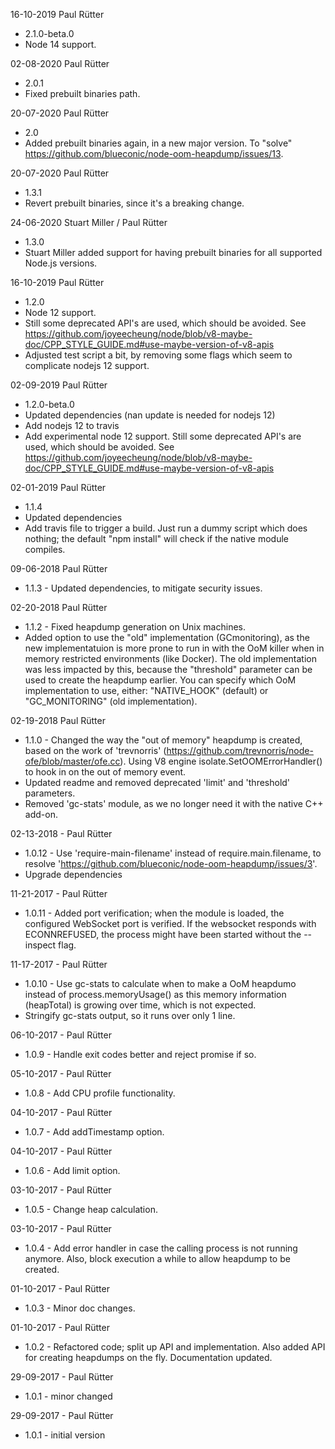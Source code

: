 ﻿16-10-2019 Paul Rütter
- 2.1.0-beta.0
- Node 14 support.

02-08-2020  Paul Rütter
- 2.0.1
- Fixed prebuilt binaries path.

20-07-2020  Paul Rütter
- 2.0
- Added prebuilt binaries again, in a new major version. To "solve" https://github.com/blueconic/node-oom-heapdump/issues/13.

20-07-2020  Paul Rütter
- 1.3.1
- Revert prebuilt binaries, since it's a breaking change.

24-06-2020 Stuart Miller / Paul Rütter
- 1.3.0
- Stuart Miller added support for having prebuilt binaries for all supported Node.js versions.

16-10-2019 Paul Rütter
- 1.2.0
- Node 12 support.
- Still some deprecated API's are used, which should be avoided.
See https://github.com/joyeecheung/node/blob/v8-maybe-doc/CPP_STYLE_GUIDE.md#use-maybe-version-of-v8-apis
- Adjusted test script a bit, by removing some flags which seem to complicate nodejs 12 support.

02-09-2019 Paul Rütter
- 1.2.0-beta.0
- Updated dependencies (nan update is needed for nodejs 12)
- Add nodejs 12 to travis
- Add experimental node 12 support. Still some deprecated API's are used, which should be avoided.
See https://github.com/joyeecheung/node/blob/v8-maybe-doc/CPP_STYLE_GUIDE.md#use-maybe-version-of-v8-apis

02-01-2019 Paul Rütter
- 1.1.4
- Updated dependencies
- Add travis file to trigger a build. Just run a dummy script which does nothing; the default "npm install" will check if the native module compiles.

09-06-2018 Paul Rütter
- 1.1.3 - Updated dependencies, to mitigate security issues.

02-20-2018 Paul Rütter
- 1.1.2 - Fixed heapdump generation on Unix machines.
- Added option to use the "old" implementation (GCmonitoring), as the new implementatuion is more prone to run in with the OoM killer when in memory restricted environments (like Docker). The old implementation was less impacted by this, because the "threshold" parameter can be used to create the heapdump earlier.
You can specify which OoM implementation to use, either: "NATIVE_HOOK" (default) or "GC_MONITORING" (old implementation).

02-19-2018 Paul Rütter
- 1.1.0 - Changed the way the "out of memory" heapdump is created, based on the work of 'trevnorris' (https://github.com/trevnorris/node-ofe/blob/master/ofe.cc). Using V8 engine isolate.SetOOMErrorHandler() to hook in on the out of memory event.
- Updated readme and removed deprecated 'limit' and 'threshold' parameters.
- Removed 'gc-stats' module, as we no longer need it with the native C++ add-on.

02-13-2018 - Paul Rütter
- 1.0.12 - Use 'require-main-filename' instead of require.main.filename, to resolve 'https://github.com/blueconic/node-oom-heapdump/issues/3'.
- Upgrade dependencies

11-21-2017 - Paul Rütter
- 1.0.11 - Added port verification; when the module is loaded, the configured WebSocket port is verified. If the websocket responds with ECONNREFUSED, the process might have been started without the --inspect flag.

11-17-2017 - Paul Rütter
- 1.0.10 - Use gc-stats to calculate when to make a OoM heapdumo instead of process.memoryUsage() as this memory information (heapTotal) is growing over time, which is not expected.
- Stringify gc-stats output, so it runs over only 1 line.

06-10-2017 - Paul Rütter
- 1.0.9 - Handle exit codes better and reject promise if so.

05-10-2017 - Paul Rütter
- 1.0.8 - Add CPU profile functionality.

04-10-2017 - Paul Rütter
- 1.0.7 - Add addTimestamp option.

04-10-2017 - Paul Rütter
- 1.0.6 - Add limit option.

03-10-2017 - Paul Rütter
- 1.0.5 - Change heap calculation.

03-10-2017 - Paul Rütter
- 1.0.4 - Add error handler in case the calling process is not running anymore. Also, block execution a while to allow heapdump to be created.

01-10-2017 - Paul Rütter
- 1.0.3 - Minor doc changes.

01-10-2017 - Paul Rütter
- 1.0.2 - Refactored code; split up API and implementation. Also added API for creating heapdumps on the fly. Documentation updated.

29-09-2017 - Paul Rütter
- 1.0.1 - minor changed

29-09-2017 - Paul Rütter
- 1.0.1 - initial version
